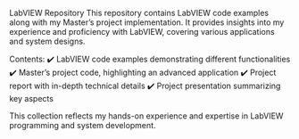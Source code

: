 LabVIEW Repository
This repository contains LabVIEW code examples along with my Master’s project implementation. It provides insights into my experience and proficiency with LabVIEW, covering various applications and system designs.

Contents:
✔️ LabVIEW code examples demonstrating different functionalities
✔️ Master’s project code, highlighting an advanced application
✔️ Project report with in-depth technical details
✔️ Project presentation summarizing key aspects

This collection reflects my hands-on experience and expertise in LabVIEW programming and system development.
